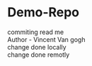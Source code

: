 # Demo-Repo
commiting read me
<br>
Author - Vincent Van gogh
<br>
change done locally 
<br>
change done remotly
